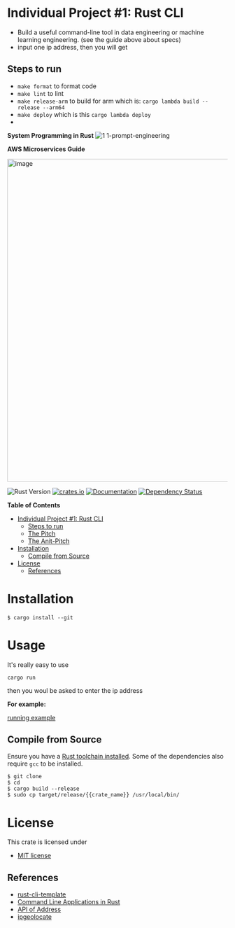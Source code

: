 # Individual Project #1: Rust CLI
- Build a useful command-line tool in data engineering or machine learning engineering. (see the guide above about specs)
- input one ip address, then you will get 

## Steps to run
- `make format` to format code
- `make lint` to lint
- `make release-arm` to build for arm which is: `cargo lambda build --release --arm64`
- `make deploy` which is this `cargo lambda deploy`
- 
**System Programming in Rust**
![1 1-prompt-engineering](https://user-images.githubusercontent.com/58792/213335664-f459e6ac-018a-4ccf-9563-bbe6d49d72d1.png)

**AWS Microservices Guide**

<img width="738" alt="image" src="https://user-images.githubusercontent.com/77519205/217607808-a50c517a-c348-48e6-9952-85267adb0bb0.png">

![Rust Version][rustc-image]
[![crates.io][crate-image]][crate-link]
[![Documentation][docs-image]][docs-link]
[![Dependency Status][deps-image]][deps-link]

<!-- markdown-toc start - Don't edit this section. Run M-x markdown-toc-refresh-toc -->
**Table of Contents**

- [Individual Project #1: Rust CLI](#individual-project-1-rust-cli)
  - [Steps to run](#steps-to-run)
  - [The Pitch](#the-pitch)
  - [The Anit-Pitch](#the-anit-pitch)
- [Installation](#installation)
  - [Compile from Source](#compile-from-source)
- [License](#license)
  - [References](#references)

<!-- markdown-toc end -->

# Installation

`$ cargo install --git`

# Usage

It's really easy to use

`cargo run`

then you woul be asked to enter the ip address

**For example:**

[running example](https://user-images.githubusercontent.com/77519205/217715248-cff580d9-17e8-4046-bf03-173c9053970d.png)


## Compile from Source

Ensure you have a [Rust toolchain installed](https://rustup.rs). Some of the dependencies also require `gcc` to be installed.

```
$ git clone 
$ cd 
$ cargo build --release
$ sudo cp target/release/{{crate_name}} /usr/local/bin/
```

# License

This crate is licensed under

 * [MIT license](http://opensource.org/licenses/MIT)

## References
* [rust-cli-template](https://github.com/kbknapp/rust-cli-template)
* [Command Line Applications in Rust](https://rust-cli.github.io/book/index.html)
* [API of Address](https://ipapi.co/api/?ruby#introduction)
* [ipgeolocate](https://github.com/grantshandy/ipgeolocate)

[//]: # (badges)

[rustc-image]: https://img.shields.io/badge/rustc-1.53+-blue.svg
[crate-image]: https://img.shields.io/crates/v/{{project-name}}.svg
[crate-link]: https://crates.io/crates/{{project-name}}
[docs-image]: https://docs.rs/{{project-name}}/badge.svg
[docs-link]: https://docs.rs/{{project-name}}
[deps-image]: https://deps.rs/repo/github/kbknapp/{{project-name}}/status.svg
[deps-link]: https://deps.rs/repo/github/kbknapp/{{project-name}}


